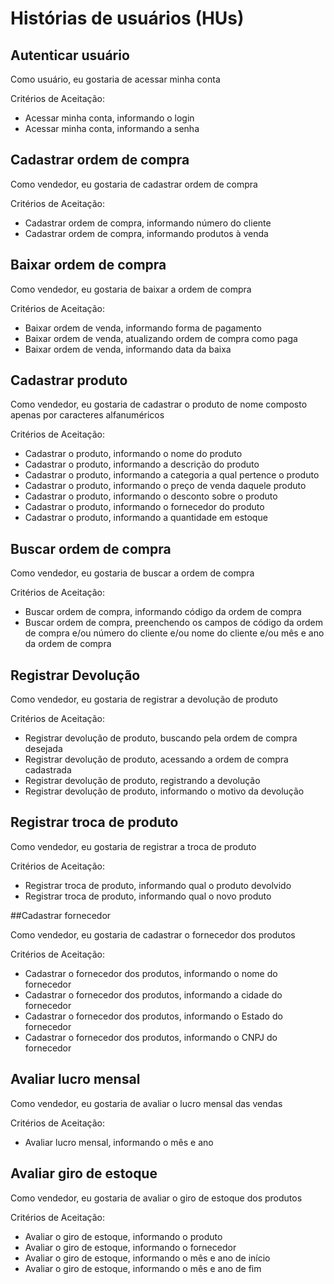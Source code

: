 # Histórias de usuários (HUs)

## Autenticar usuário

Como usuário, eu gostaria de acessar minha conta

Critérios de Aceitação:
- Acessar minha conta, informando o login
- Acessar minha conta, informando a senha


## Cadastrar ordem de compra

Como vendedor, eu gostaria de cadastrar ordem de compra

Critérios de Aceitação:
- Cadastrar ordem de compra, informando número do cliente
- Cadastrar ordem de compra, informando produtos à venda


## Baixar ordem de compra

Como vendedor, eu gostaria de baixar a ordem de compra

Critérios de Aceitação:
- Baixar ordem de venda, informando forma de pagamento
- Baixar ordem de venda, atualizando ordem de compra como paga
- Baixar ordem de venda, informando data da baixa


## Cadastrar produto

Como vendedor, eu gostaria de cadastrar o produto de nome composto apenas por caracteres alfanuméricos

Critérios de Aceitação:
- Cadastrar o produto, informando o nome do produto
- Cadastrar o produto, informando a descrição do produto
- Cadastrar o produto, informando a categoria a qual pertence o produto
- Cadastrar o produto, informando o preço de venda daquele produto
- Cadastrar o produto, informando o desconto sobre o produto
- Cadastrar o produto, informando o fornecedor do produto
- Cadastrar o produto, informando a quantidade em estoque


## Buscar ordem de compra

Como vendedor, eu gostaria de buscar a ordem de compra

Critérios de Aceitação:
- Buscar ordem de compra, informando código da ordem de compra
- Buscar ordem de compra, preenchendo os campos de código da ordem de compra e/ou número do cliente e/ou nome do cliente e/ou mês e ano da ordem de compra


## Registrar Devolução

Como vendedor, eu gostaria de registrar a devolução de produto

Critérios de Aceitação:
- Registrar devolução de produto, buscando pela ordem de compra desejada
- Registrar devolução de produto, acessando a ordem de compra cadastrada
- Registrar devolução de produto, registrando a devolução
- Registrar devolução de produto, informando o motivo da devolução


## Registrar troca de produto

Como vendedor, eu gostaria de registrar a troca de produto

Critérios de Aceitação:
- Registrar troca de produto, informando qual o produto devolvido
- Registrar troca de produto, informando qual o novo produto


##Cadastrar fornecedor

Como vendedor, eu gostaria de cadastrar o fornecedor dos produtos

Critérios de Aceitação:
- Cadastrar o fornecedor dos produtos, informando o nome do fornecedor
- Cadastrar o fornecedor dos produtos, informando a cidade do fornecedor
- Cadastrar o fornecedor dos produtos, informando o Estado do fornecedor
- Cadastrar o fornecedor dos produtos, informando o CNPJ do fornecedor


## Avaliar lucro mensal

Como vendedor, eu gostaria de avaliar o lucro mensal das vendas

Critérios de Aceitação:
- Avaliar lucro mensal, informando o mês e ano


## Avaliar giro de estoque

Como vendedor, eu gostaria de avaliar o giro de estoque dos produtos

Critérios de Aceitação:
- Avaliar o giro de estoque, informando o produto
- Avaliar o giro de estoque, informando o fornecedor
- Avaliar o giro de estoque, informando o mês e ano de início
- Avaliar o giro de estoque, informando o mês e ano de fim